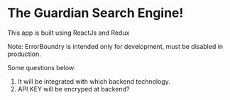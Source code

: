 The Guardian Search Engine!
===========================

This app is built using ReactJs and Redux 

Note: ErrorBoundry is intended only for development, must be disabled in production.


Some questions below:

1. It will be integrated with which backend technology.
2. API KEY will be encryped at backend?
 